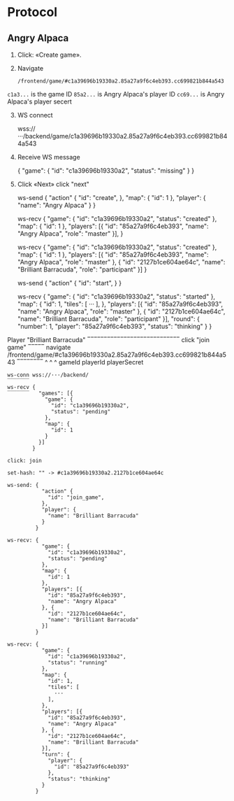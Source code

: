 # Protocol

## Angry Alpaca

1. Click: «Create game».

2. Navigate

	`/frontend/game/#c1a39696b19330a2.85a27a9f6c4eb393.cc699821b844a543`

`c1a3...` is the game ID
`85a2...` is Angry Alpaca's player ID
`cc69...` is Angry Alpaca's player secert

3. WS connect

	wss://···/backend/game/c1a39696b19330a2.85a27a9f6c4eb393.cc699821b844a543

4. Receive WS message

	{
	  "game": {
	    "id": "c1a39696b19330a2",
	    "status": "missing"
	   }
	}

5. Click «Next»
	click "next"

	ws-send {
	          "action" {
	            "id": "create",
	          },
	          "map": {
	            "id": 1
	          },
	          "player": {
	            "name": "Angry Alpaca"
	          }
	        }

	ws-recv {
	          "game": {
	            "id": "c1a39696b19330a2",
	            "status": "created"
	          },
	          "map": {
	            "id": 1
	          },
	          "players": [{
	            "id": "85a27a9f6c4eb393",
	            "name": "Angry Alpaca",
	            "role": "master"
	          }],
	        }

	ws-recv {
	          "game": {
	            "id": "c1a39696b19330a2",
	            "status": "created"
	          },
	          "map": {
	            "id": 1
	          },
	          "players": [{
	            "id": "85a27a9f6c4eb393",
	            "name": "Angry Alpaca",
	            "role": "master"
	          }, {
	            "id": "2127b1ce604ae64c",
	            "name": "Brilliant Barracuda",
	            "role": "participant"
	          }]
	        }

	ws-send {
	          "action" {
	            "id": "start",
	          }
	        }

	ws-recv {
	          "game": {
	            "id": "c1a39696b19330a2",
	            "status": "started"
	          },
	          "map": {
	            "id": 1,
	            "tiles": [
	              ···
	            ],
	          },
	          "players": [{
	            "id": "85a27a9f6c4eb393",
	            "name": "Angry Alpaca",
	            "role": "master"
	          }, {
	            "id": "2127b1ce604ae64c",
	            "name": "Brilliant Barracuda",
	            "role": "participant"
	          }],
	          "round": {
	            "number": 1,
	            "player": "85a27a9f6c4eb393",
	            "status": "thinking"
	          }
	        }

Player "Brilliant Barracuda"
‾‾‾‾‾‾‾‾‾‾‾‾‾‾‾‾‾‾‾‾‾‾‾‾‾‾‾‾
	click "join game"
	‾‾‾‾‾
	navigate /frontend/game/#c1a39696b19330a2.85a27a9f6c4eb393.cc699821b844a543
	‾‾‾‾‾‾‾‾                ^                ^                ^
	                        gameId           playerId         playerSecret

	ws-conn wss://···/backend/
	‾‾‾‾‾‾‾
	ws-recv {
	‾‾‾‾‾‾‾   "games": [{
	            "game": {
	              "id": "c1a39696b19330a2",
	              "status": "pending"
	            },
	            "map": {
	              "id": 1
	            }
	          }]
	        }

	click: join

	set-hash: "" -> #c1a39696b19330a2.2127b1ce604ae64c

	ws-send: {
	           "action" {
	             "id": "join_game",
	           },
	           "player": {
	             "name": "Brilliant Barracuda"
	           }
	         }

	ws-recv: {
	           "game": {
	             "id": "c1a39696b19330a2",
	             "status": "pending"
	           },
	           "map": {
	             "id": 1
	           },
	           "players": [{
	             "id": "85a27a9f6c4eb393",
	             "name": "Angry Alpaca"
	           }, {
	             "id": "2127b1ce604ae64c",
	             "name": "Brilliant Barracuda"
	           }]
	         }

	ws-recv: {
	           "game": {
	             "id": "c1a39696b19330a2",
	             "status": "running"
	           },
	           "map": {
	             "id": 1,
	             "tiles": [
	               ···
	             ],
	           },
	           "players": [{
	             "id": "85a27a9f6c4eb393",
	             "name": "Angry Alpaca"
	           }, {
	             "id": "2127b1ce604ae64c",
	             "name": "Brilliant Barracuda"
	           }],
	           "turn": {
	             "player": {
	               "id": "85a27a9f6c4eb393"
	             },
	             "status": "thinking"
	           }
	         }
